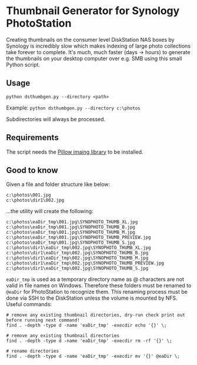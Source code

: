 # Thumbnail Generator for Synology PhotoStation
Creating thumbnails on the consumer level DiskStation NAS boxes by Synology is incredibly slow which makes indexing of large photo collections take forever to complete. It's much, much faster (days -> hours) to generate the thumbnails on your desktop computer over e.g. SMB using this small Python script.

## Usage
`python dsthumbgen.py --directory <path>`

Example: `python dsthumbgen.py --directory c:\photos`

Subdirectories will always be processed.

## Requirements
The script needs the [Pillow imaing library](https://pypi.python.org/pypi/Pillow) to be installed.

## Good to know
Given a file and folder structure like below:

```
c:\photos\001.jpg
c:\photos\dir1\002.jpg
```

...the utility will create the following:

```
c:\photos\eaDir_tmp\001.jpg\SYNOPHOTO_THUMB_XL.jpg
c:\photos\eaDir_tmp\001.jpg\SYNOPHOTO_THUMB_B.jpg
c:\photos\eaDir_tmp\001.jpg\SYNOPHOTO_THUMB_M.jpg
c:\photos\eaDir_tmp\001.jpg\SYNOPHOTO_THUMB_PREVIEW.jpg
c:\photos\eaDir_tmp\001.jpg\SYNOPHOTO_THUMB_S.jpg
c:\photos\dir1\eaDir_tmp\002.jpg\SYNOPHOTO_THUMB_XL.jpg
c:\photos\dir1\eaDir_tmp\002.jpg\SYNOPHOTO_THUMB_B.jpg
c:\photos\dir1\eaDir_tmp\002.jpg\SYNOPHOTO_THUMB_M.jpg
c:\photos\dir1\eaDir_tmp\002.jpg\SYNOPHOTO_THUMB_PREVIEW.jpg
c:\photos\dir1\eaDir_tmp\002.jpg\SYNOPHOTO_THUMB_S.jpg
```

`eaDir_tmp` is used as a temporary directory name as @ characters are not valid in file names on Windows. Therefore these folders must be renamed to `@eaDir` for PhotoStation to recognize them. This renaming process must be done via SSH to the DiskStation unless the volume is mounted by NFS. Useful commands:

```
# remove any existing thumbnail directories, dry-run check print out before running next command!
find . -depth -type d -name 'eaDir_tmp' -execdir echo '{}' \;

# remove any existing thumbnail directories
find . -depth -type d -name 'eaDir_tmp' -execdir rm -rf '{}' \;

# rename directories
find . -depth -type d -name 'eaDir_tmp' -execdir mv '{}' @eaDir \;

```
